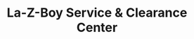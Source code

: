 ---
title: "La-Z-Boy Service & Clearance Center"
url: /phoenix/la-z-boy-service-and-clearance-center/
shop: furniture
---